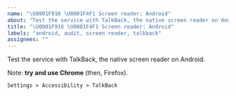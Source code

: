 ```yaml
---
name: "\U0001F916 \U0001F4F1 Screen reader: Android"
about: "Test the service with TalkBack, the native screen reader on Android."
title: "\U0001F916 \U0001F4F1 Screen reader: Android"
labels: "android, audit, screen reader, talkback"
assignees: ""
---
```

Test the service with TalkBack, the native screen reader on Android.

Note: **try and use Chrome** (then, Firefox).

`Settings > Accessibility > TalkBack`
